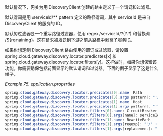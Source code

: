 默认情况下，网关为用 DiscoveryClient 创建的路由定义了一个谓词和过滤器。

默认谓词是用 /serviceId/** pattern 定义的路径谓词，其中 serviceId 是来自 DiscoveryClient 的服务的 ID。

默认的过滤器是一个重写路径过滤器，使用 regex /serviceId/?(?<remaining>.*) 和替换词 /${remaining}。这在请求被发送到下游之前从路径中剥离了服务ID。

如果你想定制 DiscoveryClient 路由使用的谓词或过滤器，请设置 spring.cloud.gateway.discovery.locator.predicates[x] 和 spring.cloud.gateway.discovery.locator.filters[y]。这样做时，如果你想保留该功能，你需要确保包括前面显示的默认谓词和过滤器。下面的例子显示了这是什么样子。

_Example 75. application.properties_

```java
spring.cloud.gateway.discovery.locator.predicates[0].name: Path
spring.cloud.gateway.discovery.locator.predicates[0].args[pattern]: "'/'+serviceId+'/**'"
spring.cloud.gateway.discovery.locator.predicates[1].name: Host
spring.cloud.gateway.discovery.locator.predicates[1].args[pattern]: "'**.foo.com'"
spring.cloud.gateway.discovery.locator.filters[0].name: CircuitBreaker
spring.cloud.gateway.discovery.locator.filters[0].args[name]: serviceId
spring.cloud.gateway.discovery.locator.filters[1].name: RewritePath
spring.cloud.gateway.discovery.locator.filters[1].args[regexp]: "'/' + serviceId + '/?(?<remaining>.*)'"
spring.cloud.gateway.discovery.locator.filters[1].args[replacement]: "'/${remaining}'"
```

  


